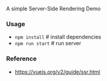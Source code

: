 A simple Server-Side Rendering Demo

### Usage

- `npm install` # install dependencies
- `npm run start` # run server

### Reference

- https://vuejs.org/v2/guide/ssr.html
